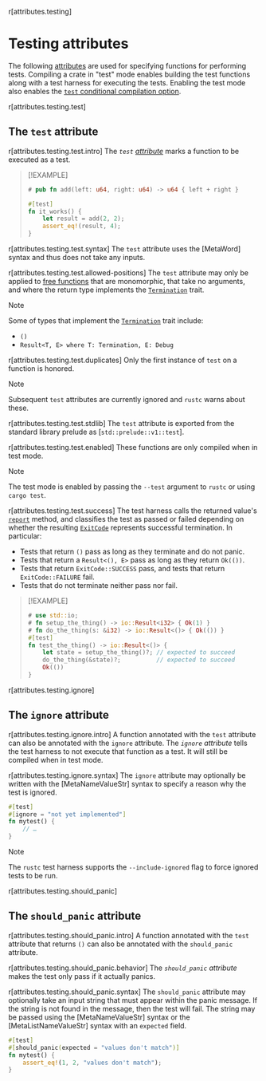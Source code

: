 r[attributes.testing]
# Testing attributes

The following [attributes] are used for specifying functions for performing
tests. Compiling a crate in "test" mode enables building the test functions
along with a test harness for executing the tests. Enabling the test mode also
enables the [`test` conditional compilation option].

r[attributes.testing.test]
## The `test` attribute

r[attributes.testing.test.intro]
The *`test` [attribute][attributes]* marks a function to be executed as a test.

> [!EXAMPLE]
> ```rust
> # pub fn add(left: u64, right: u64) -> u64 { left + right }
>
> #[test]
> fn it_works() {
>     let result = add(2, 2);
>     assert_eq!(result, 4);
> }
> ```

r[attributes.testing.test.syntax]
The `test` attribute uses the [MetaWord] syntax and thus does not take any inputs.

r[attributes.testing.test.allowed-positions]
The `test` attribute may only be applied to [free functions] that are monomorphic, that take no arguments, and where the return type implements the [`Termination`] trait.

> [!NOTE]
> Some of types that implement the [`Termination`] trait include:
> * `()`
> * `Result<T, E> where T: Termination, E: Debug`

r[attributes.testing.test.duplicates]
Only the first instance of `test` on a function is honored.

> [!NOTE]
> Subsequent `test` attributes are currently ignored and `rustc` warns about these.

<!-- TODO: This is a minor lie. Currently rustc warns that duplicates are ignored, but it then generates multiple test entries with the same name. I would vote for rejecting this in the future. -->

r[attributes.testing.test.stdlib]
The `test` attribute is exported from the standard library prelude as [`std::prelude::v1::test`].

r[attributes.testing.test.enabled]
These functions are only compiled when in test mode.

> [!NOTE]
> The test mode is enabled by passing the `--test` argument to `rustc` or using `cargo test`.

r[attributes.testing.test.success]
The test harness calls the returned value's [`report`] method, and classifies the test as passed or failed depending on whether the resulting [`ExitCode`] represents successful termination.
In particular:
* Tests that return `()` pass as long as they terminate and do not panic.
* Tests that return a `Result<(), E>` pass as long as they return `Ok(())`.
* Tests that return `ExitCode::SUCCESS` pass, and tests that return `ExitCode::FAILURE` fail.
* Tests that do not terminate neither pass nor fail.

> [!EXAMPLE]
> ```rust
> # use std::io;
> # fn setup_the_thing() -> io::Result<i32> { Ok(1) }
> # fn do_the_thing(s: &i32) -> io::Result<()> { Ok(()) }
> #[test]
> fn test_the_thing() -> io::Result<()> {
>     let state = setup_the_thing()?; // expected to succeed
>     do_the_thing(&state)?;          // expected to succeed
>     Ok(())
> }
> ```

r[attributes.testing.ignore]
## The `ignore` attribute

r[attributes.testing.ignore.intro]
A function annotated with the `test` attribute can also be annotated with the
`ignore` attribute. The *`ignore` attribute* tells the test harness to not
execute that function as a test. It will still be compiled when in test mode.

r[attributes.testing.ignore.syntax]
The `ignore` attribute may optionally be written with the [MetaNameValueStr]
syntax to specify a reason why the test is ignored.

```rust
#[test]
#[ignore = "not yet implemented"]
fn mytest() {
    // …
}
```

> [!NOTE]
> The `rustc` test harness supports the `--include-ignored` flag to force ignored tests to be run.

r[attributes.testing.should_panic]
## The `should_panic` attribute

r[attributes.testing.should_panic.intro]
A function annotated with the `test` attribute that returns `()` can also be
annotated with the `should_panic` attribute.

r[attributes.testing.should_panic.behavior]
The *`should_panic` attribute*
makes the test only pass if it actually panics.

r[attributes.testing.should_panic.syntax]
The `should_panic` attribute may optionally take an input string that must
appear within the panic message. If the string is not found in the message,
then the test will fail. The string may be passed using the
[MetaNameValueStr] syntax or the [MetaListNameValueStr] syntax with an
`expected` field.

```rust
#[test]
#[should_panic(expected = "values don't match")]
fn mytest() {
    assert_eq!(1, 2, "values don't match");
}
```

[`Termination`]: std::process::Termination
[`report`]: std::process::Termination::report
[`test` conditional compilation option]: ../conditional-compilation.md#test
[attributes]: ../attributes.md
[`ExitCode`]: std::process::ExitCode
[free functions]: ../glossary.md#free-item
